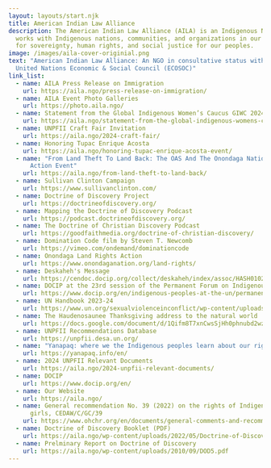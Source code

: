 ```yaml
---
layout: layouts/start.njk
title: American Indian Law Alliance
description: The American Indian Law Alliance (AILA) is an Indigenous NGO that
  works with Indigenous nations, communities, and organizations in our struggle
  for sovereignty, human rights, and social justice for our peoples.
image: /images/aila-cover-originial.png
text: "American Indian Law Alliance: An NGO in consultative status with the
  United Nations Economic & Social Council (ECOSOC)"
link_list:
  - name: AILA Press Release on Immigration
    url: https://aila.ngo/press-release-on-immigration/
  - name: AILA Event Photo Galleries
    url: https://photo.aila.ngo/
  - name: Statement from the Global Indigenous Women’s Caucus GIWC 2024
    url: https://aila.ngo/statement-from-the-global-indigenous-womens-caucus-giwc-2024/
  - name: UNPFII Craft Fair Invitation
    url: https://aila.ngo/2024-craft-fair/
  - name: Honoring Tupac Enrique Acosta
    url: https://aila.ngo/honoring-tupac-enrique-acosta-event/
  - name: "From Land Theft To Land Back: The OAS And The Onondaga Nation Land Rights
      Action Event"
    url: https://aila.ngo/from-land-theft-to-land-back/
  - name: Sullivan Clinton Campaign
    url: https://www.sullivanclinton.com/
  - name: Doctrine of Discovery Project
    url: https://doctrineofdiscovery.org/
  - name: Mapping the Doctrine of Discovery Podcast
    url: https://podcast.doctrineofdiscovery.org/
  - name: The Doctrine of Christian Discovery Podcast
    url: https://goodfaithmedia.org/doctrine-of-christian-discovery/
  - name: Domination Code film by Steven T. Newcomb
    url: https://vimeo.com/ondemand/dominationcode
  - name: Onondaga Land Rights Action
    url: https://www.onondaganation.org/land-rights/
  - name: Deskaheh's Message
    url: https://cendoc.docip.org/collect/deskaheh/index/assoc/HASH0102/5e23c4be.dir/R612-11-28075-30626-8.pdf
  - name: DOCIP at the 23rd session of the Permanent Forum on Indigenous Issues
    url: https://www.docip.org/en/indigenous-peoples-at-the-un/permanent-forum/unpfii-information-on-the-23rd-session/
  - name: UN Handbook 2023-24
    url: https://www.un.org/sexualviolenceinconflict/wp-content/uploads/2023/09/auto-draft/UN-Handbook-2023-24.pdf
  - name: The Haudenosaunee Thanksgiving address to the natural world
    url: https://docs.google.com/document/d/1Qifm8T7xnCwsSjHh0phnubd2wzb4XZyY/edit?usp=sharing&ouid=105829064639242093040&rtpof=true&sd=true
  - name: UNPFII Recommendations Database
    url: https://unpfii.desa.un.org/
  - name: "Yanapaq: where we the Indigenous peoples learn about our rights database"
    url: https://yanapaq.info/en/
  - name: 2024 UNPFII Relevant Documents
    url: https://aila.ngo/2024-unpfii-relevant-documents/
  - name: DOCIP
    url: https://www.docip.org/en/
  - name: Our Website
    url: https://aila.ngo/
  - name: General recommendation No. 39 (2022) on the rights of Indigenous women and
      girls, CEDAW/C/GC/39
    url: https://www.ohchr.org/en/documents/general-comments-and-recommendations/general-recommendation-no39-2022-rights-indigeneous
  - name: Doctrine of Discovery Booklet (PDF)
    url: https://aila.ngo/wp-content/uploads/2022/05/Doctrine-of-Discovery-Booklet-rev3.1.pdf
  - name: Prelminary Report on Doctrine of Discovery
    url: https://aila.ngo/wp-content/uploads/2010/09/DOD5.pdf
---
```

